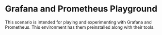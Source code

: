 # Grafana and Prometheus Playground

This scenario is intended for playing and experimenting with Grafana and Prometheus. This environment has them preinstalled along with their tools.